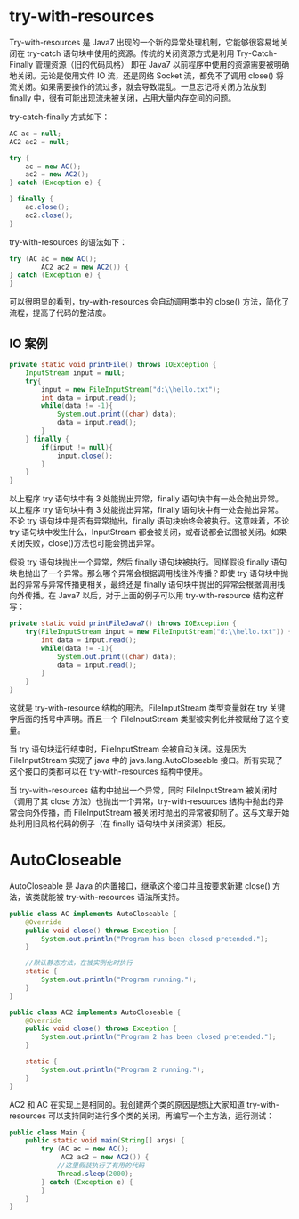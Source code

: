 # try-with-resources

Try-with-resources 是 Java7 出现的一个新的异常处理机制，它能够很容易地关闭在 try-catch 语句块中使用的资源。传统的关闭资源方式是利用 Try-Catch-Finally 管理资源（旧的代码风格） 即在 Java7 以前程序中使用的资源需要被明确地关闭。无论是使用文件 IO 流，还是网络 Socket 流，都免不了调用 close() 将流关闭。如果需要操作的流过多，就会导致混乱。一旦忘记将关闭方法放到 finally 中，很有可能出现流未被关闭，占用大量内存空间的问题。

try-catch-finally 方式如下：

```java
AC ac = null;
AC2 ac2 = null;

try {
    ac = new AC();
    ac2 = new AC2();
} catch (Exception e) {

} finally {
    ac.close();
    ac2.close();
}
```

try-with-resources 的语法如下：

```java
try (AC ac = new AC();
        AC2 ac2 = new AC2()) {
} catch (Exception e) {
}
```

可以很明显的看到，try-with-resources 会自动调用类中的 close() 方法，简化了流程，提高了代码的整洁度。

## IO 案例

```java
private static void printFile() throws IOException {
    InputStream input = null;
    try{
        input = new FileInputStream("d:\\hello.txt");
        int data = input.read();
        while(data != -1){
            System.out.print((char) data);
            data = input.read();
        }
    } finally {
        if(input != null){
            input.close();
        }
    }
}
```

以上程序 try 语句块中有 3 处能抛出异常，finally 语句块中有一处会抛出异常。以上程序 try 语句块中有 3 处能抛出异常，finally 语句块中有一处会抛出异常。不论 try 语句块中是否有异常抛出，finally 语句块始终会被执行。这意味着，不论 try 语句块中发生什么，InputStream 都会被关闭，或者说都会试图被关闭。如果关闭失败，close()方法也可能会抛出异常。

假设 try 语句块抛出一个异常，然后 finally 语句块被执行。同样假设 finally 语句块也抛出了一个异常。那么哪个异常会根据调用栈往外传播？即使 try 语句块中抛出的异常与异常传播更相关，最终还是 finally 语句块中抛出的异常会根据调用栈向外传播。在 Java7 以后，对于上面的例子可以用 try-with-resource 结构这样写：

```java
private static void printFileJava7() throws IOException {
    try(FileInputStream input = new FileInputStream("d:\\hello.txt")) {
        int data = input.read();
        while(data != -1){
            System.out.print((char) data);
            data = input.read();
        }
    }
}
```

这就是 try-with-resource 结构的用法。FileInputStream 类型变量就在 try 关键字后面的括号中声明。而且一个 FileInputStream 类型被实例化并被赋给了这个变量。

当 try 语句块运行结束时，FileInputStream 会被自动关闭。这是因为 FileInputStream 实现了 java 中的 java.lang.AutoCloseable 接口。所有实现了这个接口的类都可以在 try-with-resources 结构中使用。

当 try-with-resources 结构中抛出一个异常，同时 FileInputStream 被关闭时（调用了其 close 方法）也抛出一个异常，try-with-resources 结构中抛出的异常会向外传播，而 FileInputStream 被关闭时抛出的异常被抑制了。这与文章开始处利用旧风格代码的例子（在 finally 语句块中关闭资源）相反。

# AutoCloseable

AutoCloseable 是 Java 的内置接口，继承这个接口并且按要求新建 close() 方法，该类就能被 try-with-resources 语法所支持。

```java
public class AC implements AutoCloseable {
    @Override
    public void close() throws Exception {
        System.out.println("Program has been closed pretended.");
    }

    //默认静态方法，在被实例化时执行
    static {
        System.out.println("Program running.");
    }
}

public class AC2 implements AutoCloseable {
    @Override
    public void close() throws Exception {
        System.out.println("Program 2 has been closed pretended.");
    }

    static {
        System.out.println("Program 2 running.");
    }
}
```

AC2 和 AC 在实现上是相同的。我创建两个类的原因是想让大家知道 try-with-resources 可以支持同时进行多个类的关闭。再编写一个主方法，运行测试：

```java
public class Main {
    public static void main(String[] args) {
        try (AC ac = new AC();
             AC2 ac2 = new AC2()) {
            //这里假装执行了有用的代码
            Thread.sleep(2000);
        } catch (Exception e) {
        }
    }
}
```

